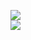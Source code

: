 [![](https://img.shields.io/badge/Made%20With-Github%20Spray-lightgrey.svg?style=for-the-badge&logo=github)](https://github.com/Annihil/github-spray#28705)  
[![](https://i.imgur.com/2DrTn0Z.gif)](https://github.com/Annihil/github-spray)